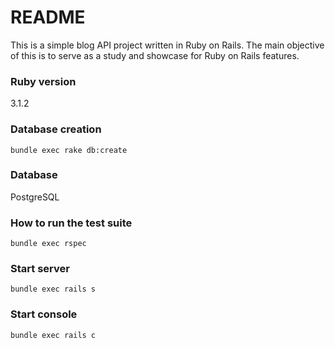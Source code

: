 # README
This is a simple blog API project written in Ruby on Rails. The main objective of this is to serve as a study and showcase for Ruby on Rails features.

### Ruby version
3.1.2

### Database creation
`bundle exec rake db:create`

### Database
PostgreSQL

### How to run the test suite
`bundle exec rspec` 

### Start server
`bundle exec rails s`

### Start console
`bundle exec rails c`
